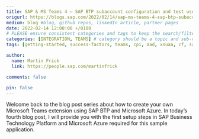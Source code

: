 ```yaml
---
title: SAP & MS Teams 4 – SAP BTP subaccount configuration and test users
origurl: https://blogs.sap.com/2022/02/14/sap-ms-teams-4-sap-btp-subaccount-configuration-and-test-users/
medium: blog #blog, github repos, linkedIn article, partner pages
date: 2022-02-14 12:00:00 +/0100
# PLEASE ensure consistent categories and tags to keep the search/filtering meaningful!
categories: [INTEGRATION, TEAMS] # category should be a topic and sub-category primary product
tags: [getting-started, success-factors, teams, cpi, aad, xsuaa, cf, sap-btp, blob, chatbot, mobile]     # TAG names should always be lowercase

author:
  name: Martin Frick
  link: https://people.sap.com/martinfrick

comments: false

pin: false
---
```


Welcome back to the blog post series about how to create your own Microsoft Teams extension using SAP BTP and Microsoft Azure. In today’s fourth blog post, I will provide you with the first setup steps in SAP Business Technology Platform and Microsoft Azure required for this sample application.
